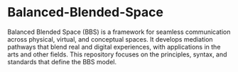 # Balanced-Blended-Space
Balanced Blended Space (BBS) is a framework for seamless communication across physical, virtual, and conceptual spaces. It develops mediation pathways that blend real and digital experiences, with applications in the arts and other fields. This repository focuses on the principles, syntax, and standards that define the BBS model.
